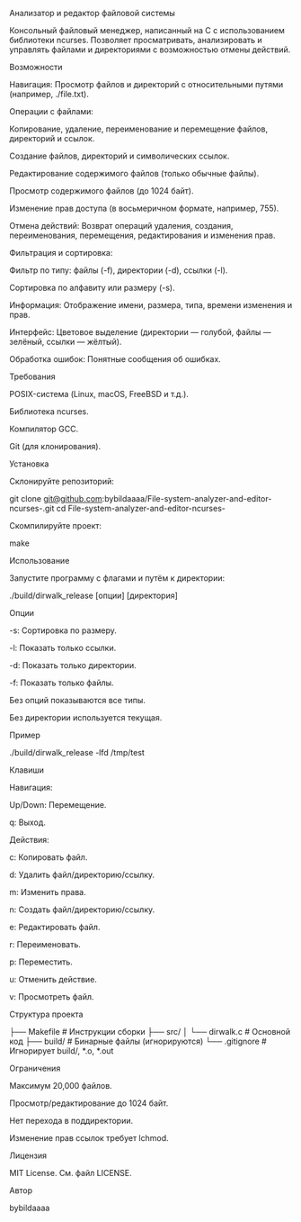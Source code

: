 Анализатор и редактор файловой системы

Консольный файловый менеджер, написанный на C с использованием библиотеки ncurses. Позволяет просматривать, анализировать и управлять файлами и директориями с возможностью отмены действий.

Возможности





Навигация: Просмотр файлов и директорий с относительными путями (например, ./file.txt).



Операции с файлами:





Копирование, удаление, переименование и перемещение файлов, директорий и ссылок.



Создание файлов, директорий и символических ссылок.



Редактирование содержимого файлов (только обычные файлы).



Просмотр содержимого файлов (до 1024 байт).



Изменение прав доступа (в восьмеричном формате, например, 755).



Отмена действий: Возврат операций удаления, создания, переименования, перемещения, редактирования и изменения прав.



Фильтрация и сортировка:





Фильтр по типу: файлы (-f), директории (-d), ссылки (-l).



Сортировка по алфавиту или размеру (-s).



Информация: Отображение имени, размера, типа, времени изменения и прав.



Интерфейс: Цветовое выделение (директории — голубой, файлы — зелёный, ссылки — жёлтый).



Обработка ошибок: Понятные сообщения об ошибках.

Требования





POSIX-система (Linux, macOS, FreeBSD и т.д.).



Библиотека ncurses.



Компилятор GCC.



Git (для клонирования).

Установка





Склонируйте репозиторий:

git clone git@github.com:bybildaaaa/File-system-analyzer-and-editor-ncurses-.git
cd File-system-analyzer-and-editor-ncurses-



Скомпилируйте проект:

make

Использование

Запустите программу с флагами и путём к директории:

./build/dirwalk_release [опции] [директория]

Опции





-s: Сортировка по размеру.



-l: Показать только ссылки.



-d: Показать только директории.



-f: Показать только файлы.



Без опций показываются все типы.



Без директории используется текущая.

Пример

./build/dirwalk_release -lfd /tmp/test

Клавиши





Навигация:





Up/Down: Перемещение.



q: Выход.



Действия:





c: Копировать файл.



d: Удалить файл/директорию/ссылку.



m: Изменить права.



n: Создать файл/директорию/ссылку.



e: Редактировать файл.



r: Переименовать.



p: Переместить.



u: Отменить действие.



v: Просмотреть файл.

Структура проекта

├── Makefile        # Инструкции сборки
├── src/
│   └── dirwalk.c   # Основной код
├── build/          # Бинарные файлы (игнорируются)
└── .gitignore      # Игнорирует build/, *.o, *.out

Ограничения





Максимум 20,000 файлов.



Просмотр/редактирование до 1024 байт.



Нет перехода в поддиректории.



Изменение прав ссылок требует lchmod.

Лицензия

MIT License. См. файл LICENSE.

Автор





bybildaaaa
